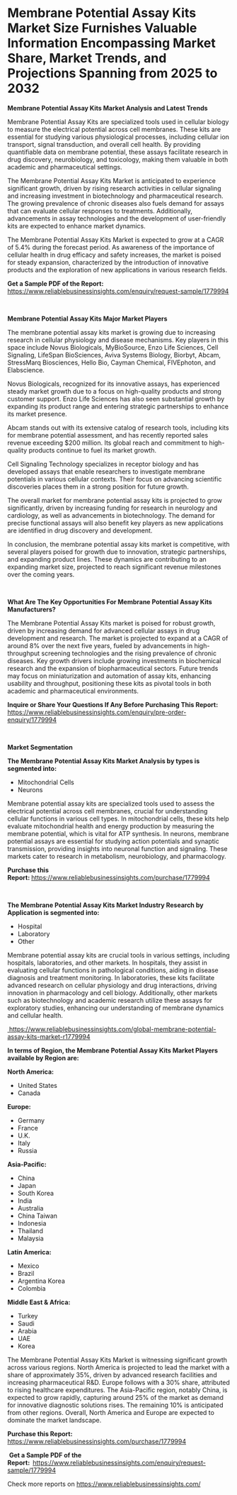 <p><h1>Membrane Potential Assay Kits Market Size Furnishes Valuable Information Encompassing Market Share, Market Trends, and Projections Spanning from 2025 to 2032</h1></p><p><strong>Membrane Potential Assay Kits Market Analysis and Latest Trends</strong></p>
<p><p>Membrane Potential Assay Kits are specialized tools used in cellular biology to measure the electrical potential across cell membranes. These kits are essential for studying various physiological processes, including cellular ion transport, signal transduction, and overall cell health. By providing quantifiable data on membrane potential, these assays facilitate research in drug discovery, neurobiology, and toxicology, making them valuable in both academic and pharmaceutical settings.</p><p>The Membrane Potential Assay Kits Market is anticipated to experience significant growth, driven by rising research activities in cellular signaling and increasing investment in biotechnology and pharmaceutical research. The growing prevalence of chronic diseases also fuels demand for assays that can evaluate cellular responses to treatments. Additionally, advancements in assay technologies and the development of user-friendly kits are expected to enhance market dynamics. </p><p>The Membrane Potential Assay Kits Market is expected to grow at a CAGR of 5.4% during the forecast period. As awareness of the importance of cellular health in drug efficacy and safety increases, the market is poised for steady expansion, characterized by the introduction of innovative products and the exploration of new applications in various research fields.</p></p>
<p><strong>Get a Sample PDF of the Report:&nbsp;</strong> <a href="https://www.reliablebusinessinsights.com/enquiry/request-sample/1779994?utm_campaign=3252&utm_medium=2&utm_source=Github&utm_content=ia&utm_term=25032025&utm_id=membrane-potential-assay-kits">https://www.reliablebusinessinsights.com/enquiry/request-sample/1779994</a></p>
<p>&nbsp;</p>
<p><strong>Membrane Potential Assay Kits Major Market Players</strong></p>
<p><p>The membrane potential assay kits market is growing due to increasing research in cellular physiology and disease mechanisms. Key players in this space include Novus Biologicals, MyBioSource, Enzo Life Sciences, Cell Signaling, LifeSpan BioSciences, Aviva Systems Biology, Biorbyt, Abcam, StressMarq Biosciences, Hello Bio, Cayman Chemical, FIVEphoton, and Elabscience. </p><p>Novus Biologicals, recognized for its innovative assays, has experienced steady market growth due to a focus on high-quality products and strong customer support. Enzo Life Sciences has also seen substantial growth by expanding its product range and entering strategic partnerships to enhance its market presence.</p><p>Abcam stands out with its extensive catalog of research tools, including kits for membrane potential assessment, and has recently reported sales revenue exceeding $200 million. Its global reach and commitment to high-quality products continue to fuel its market growth. </p><p>Cell Signaling Technology specializes in receptor biology and has developed assays that enable researchers to investigate membrane potentials in various cellular contexts. Their focus on advancing scientific discoveries places them in a strong position for future growth.</p><p>The overall market for membrane potential assay kits is projected to grow significantly, driven by increasing funding for research in neurology and cardiology, as well as advancements in biotechnology. The demand for precise functional assays will also benefit key players as new applications are identified in drug discovery and development.</p><p>In conclusion, the membrane potential assay kits market is competitive, with several players poised for growth due to innovation, strategic partnerships, and expanding product lines. These dynamics are contributing to an expanding market size, projected to reach significant revenue milestones over the coming years.</p></p>
<p>&nbsp;</p>
<p><strong>What Are The Key Opportunities For Membrane Potential Assay Kits Manufacturers?</strong></p>
<p><p>The Membrane Potential Assay Kits market is poised for robust growth, driven by increasing demand for advanced cellular assays in drug development and research. The market is projected to expand at a CAGR of around 8% over the next five years, fueled by advancements in high-throughput screening technologies and the rising prevalence of chronic diseases. Key growth drivers include growing investments in biochemical research and the expansion of biopharmaceutical sectors. Future trends may focus on miniaturization and automation of assay kits, enhancing usability and throughput, positioning these kits as pivotal tools in both academic and pharmaceutical environments.</p></p>
<p><strong>Inquire or Share Your Questions If Any Before Purchasing This Report:</strong> <a href="https://www.reliablebusinessinsights.com/enquiry/pre-order-enquiry/1779994?utm_campaign=3252&utm_medium=2&utm_source=Github&utm_content=ia&utm_term=25032025&utm_id=membrane-potential-assay-kits">https://www.reliablebusinessinsights.com/enquiry/pre-order-enquiry/1779994</a></p>
<p>&nbsp;</p>
<p><strong>Market Segmentation</strong></p>
<p><strong>The Membrane Potential Assay Kits Market Analysis by types is segmented into:</strong></p>
<p><ul><li>Mitochondrial Cells</li><li>Neurons</li></ul></p>
<p><p>Membrane potential assay kits are specialized tools used to assess the electrical potential across cell membranes, crucial for understanding cellular functions in various cell types. In mitochondrial cells, these kits help evaluate mitochondrial health and energy production by measuring the membrane potential, which is vital for ATP synthesis. In neurons, membrane potential assays are essential for studying action potentials and synaptic transmission, providing insights into neuronal function and signaling. These markets cater to research in metabolism, neurobiology, and pharmacology.</p></p>
<p><strong>Purchase this Report:&nbsp;</strong><a href="https://www.reliablebusinessinsights.com/purchase/1779994?utm_campaign=3252&utm_medium=2&utm_source=Github&utm_content=ia&utm_term=25032025&utm_id=membrane-potential-assay-kits">https://www.reliablebusinessinsights.com/purchase/1779994</a></p>
<p>&nbsp;</p>
<p><strong>The Membrane Potential Assay Kits Market Industry Research by Application is segmented into:</strong></p>
<p><ul><li>Hospital</li><li>Laboratory</li><li>Other</li></ul></p>
<p><p>Membrane potential assay kits are crucial tools in various settings, including hospitals, laboratories, and other markets. In hospitals, they assist in evaluating cellular functions in pathological conditions, aiding in disease diagnosis and treatment monitoring. In laboratories, these kits facilitate advanced research on cellular physiology and drug interactions, driving innovation in pharmacology and cell biology. Additionally, other markets such as biotechnology and academic research utilize these assays for exploratory studies, enhancing our understanding of membrane dynamics and cellular health.</p></p>
<p><a href="https://www.reliablebusinessinsights.com/global-membrane-potential-assay-kits-market-r1779994?utm_campaign=3252&utm_medium=2&utm_source=Github&utm_content=ia&utm_term=25032025&utm_id=membrane-potential-assay-kits">&nbsp;https://www.reliablebusinessinsights.com/global-membrane-potential-assay-kits-market-r1779994</a></p>
<p><strong>In terms of Region, the Membrane Potential Assay Kits Market Players available by Region are:</strong></p>
<p>
    <p> <strong> North America: </strong>
        <ul>
            <li>United States</li>
            <li>Canada</li>
        </ul>
        </p> 
    <p> <strong> Europe: </strong>
        <ul>
            <li>Germany</li>
            <li>France</li>
            <li>U.K.</li>
            <li>Italy</li>
            <li>Russia</li>
        </ul>
        </p> 
    <p> <strong> Asia-Pacific: </strong>
        <ul>
            <li>China</li>
            <li>Japan</li>
            <li>South Korea</li>
            <li>India</li>
            <li>Australia</li>
            <li>China Taiwan</li>
            <li>Indonesia</li>
            <li>Thailand</li>
            <li>Malaysia</li>
        </ul>
        </p> 
    <p> <strong> Latin America: </strong>
        <ul>
            <li>Mexico</li>
            <li>Brazil</li>
            <li>Argentina Korea</li>
            <li>Colombia</li>
        </ul>
        </p> 
    <p> <strong> Middle East & Africa: </strong>
        <ul>
            <li>Turkey</li>
            <li>Saudi</li>
            <li>Arabia</li>
            <li>UAE</li>
            <li>Korea</li>
        </ul>
    </p>
    </p>
<p><p>The Membrane Potential Assay Kits Market is witnessing significant growth across various regions. North America is projected to lead the market with a share of approximately 35%, driven by advanced research facilities and increasing pharmaceutical R&D. Europe follows with a 30% share, attributed to rising healthcare expenditures. The Asia-Pacific region, notably China, is expected to grow rapidly, capturing around 25% of the market as demand for innovative diagnostic solutions rises. The remaining 10% is anticipated from other regions. Overall, North America and Europe are expected to dominate the market landscape.</p></p>
<p><strong>Purchase this Report: </strong><a href="https://www.reliablebusinessinsights.com/purchase/1779994?utm_campaign=3252&utm_medium=2&utm_source=Github&utm_content=ia&utm_term=25032025&utm_id=membrane-potential-assay-kits">https://www.reliablebusinessinsights.com/purchase/1779994</a></p>
<p>&nbsp;<strong>Get a Sample PDF of the Report:&nbsp;&nbsp;</strong><a href="https://www.reliablebusinessinsights.com/enquiry/request-sample/1779994?utm_campaign=3252&utm_medium=2&utm_source=Github&utm_content=ia&utm_term=25032025&utm_id=membrane-potential-assay-kits">https://www.reliablebusinessinsights.com/enquiry/request-sample/1779994</a></p>
<p><strong></strong></p>
<p>Check more reports on <a href="https://www.reliablebusinessinsights.com/?utm_campaign=3252&utm_medium=2&utm_source=Github&utm_content=ia&utm_term=25032025&utm_id=membrane-potential-assay-kits">https://www.reliablebusinessinsights.com/</a></p>